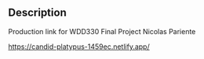 
## Description

Production link for WDD330 Final Project Nicolas Pariente

https://candid-platypus-1459ec.netlify.app/


